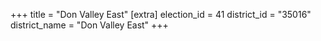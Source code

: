 +++
title = "Don Valley East"
[extra]
election_id = 41
district_id = "35016"
district_name = "Don Valley East"
+++
